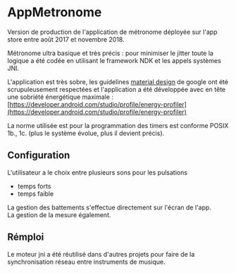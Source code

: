 # AppMetronome
Version de production de l'application de métronome déployée sur l'app store entre août 2017 et novembre 2018.  

Métronome ultra basique et très précis : pour minimiser le jitter toute la logique a été codée en utilisant le framework NDK et les appels systèmes JNI.  

L'application est très sobre, les guidelines [material design](https://material.io/design/guidelines-overview) de google ont été scrupuleusement respectées
et l'application a été développée avec en tête une sobriété énergétique maximale : [https://developer.android.com/studio/profile/energy-profiler](https://developer.android.com/studio/profile/energy-profiler)  

La norme utilisée est pour la programmation des timers est conforme POSIX 1b., 1c. (plus le système évolue, plus il devient précis).  


## Configuration
L'utilisateur a le choix entre plusieurs sons pour les pulsations 
- temps forts
- temps faible

La gestion des battements s'effectue directement sur l'écran de l'app.  
La gestion de la mesure également.  

## Rémploi 
Le moteur jni a été réutilisé dans d'autres projets pour faire de la synchronisation réseau entre instruments de musique.  


